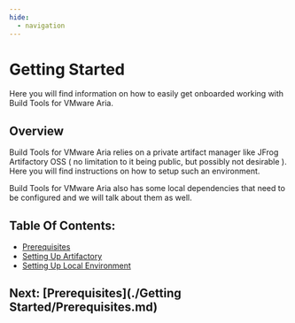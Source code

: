 ```yaml
---
hide:
  - navigation
---
```

# Getting Started
Here you will find information on how to easily get onboarded working with Build Tools for VMware Aria.

## Overview
Build Tools for VMware Aria relies on a private artifact manager like JFrog Artifactory OSS ( no limitation to it being public,
but possibly not desirable ). Here you will find instructions on how to setup such an environment. 

Build Tools for VMware Aria also has some local dependencies that need to be configured and we will talk about them as well.

## Table Of Contents:
- [Prerequisites](./Getting%20Started/Prerequisites.md)
- [Setting Up Artifactory](./Getting%20Started/Setting%20Up%20Artifactory.md)
- [Setting Up Local Environment](./Getting%20Started/Setting%20Up%20Local%20Environment.md)

## Next: [Prerequisites](./Getting Started/Prerequisites.md)
